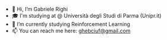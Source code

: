 - 👋 Hi, I’m Gabriele Righi
- 🎓 I'm studying at @ Università degli Studi di Parma (Unipr.it)
- 🌱 I’m currently studying Reinforcement Learning
- 📫 You can reach me here: ghebciuf@gmail.com
